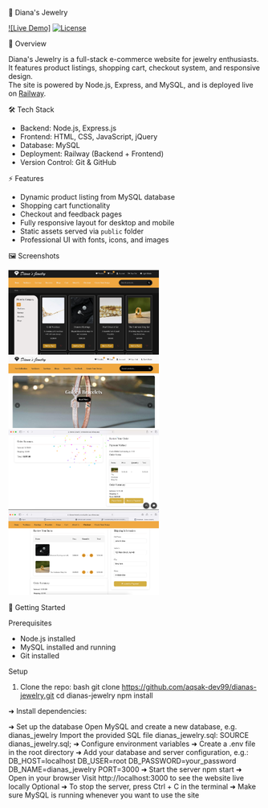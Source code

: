 💎 Diana's Jewelry

[![Live Demo]](https://dianas-jewelry-production.up.railway.app/index.html)
[![License](https://img.shields.io/badge/License-MIT-blue)](LICENSE)


🌟 Overview

Diana's Jewelry is a full-stack e-commerce website for jewelry enthusiasts.  
It features product listings, shopping cart, checkout system, and responsive design.  
The site is powered by Node.js, Express, and MySQL, and is deployed live on [Railway](https://dianas-jewelry-production.up.railway.app).



 🛠️ Tech Stack

- Backend: Node.js, Express.js  
- Frontend: HTML, CSS, JavaScript, jQuery  
- Database: MySQL  
- Deployment: Railway (Backend + Frontend)  
- Version Control: Git & GitHub  



 ⚡ Features

- Dynamic product listing from MySQL database  
- Shopping cart functionality  
- Checkout and feedback pages  
- Fully responsive layout for desktop and mobile  
- Static assets served via `public` folder  
- Professional UI with fonts, icons, and images  

🖼️ Screenshots


<img src="screenshots/Screenshot.png" width="300" alt="Product Page">
<img src="screenshots/Screenshot2.png" width="300" alt="Homepage">
<img src="screenshots/Screenshot3.png" width="300" alt="Confetti">
<img src="screenshots/Screenshot4.png" width="300" alt="Check out">



 🚀 Getting Started

 Prerequisites
- Node.js installed  
- MySQL installed and running  
- Git installed

 Setup
1. Clone the repo:
   bash
   git clone https://github.com/aqsak-dev99/dianas-jewelry.git
   cd dianas-jewelry
   npm  install

➜ Install dependencies:
  
➜ Set up the database
Open MySQL and create a new database, e.g. dianas_jewelry
Import the provided SQL file dianas_jewelry.sql:
SOURCE dianas_jewelry.sql;
➜ Configure environment variables
➜ Create a .env file in the root directory
➜ Add your database and server configuration, e.g.:
DB_HOST=localhost
DB_USER=root
DB_PASSWORD=your_password
DB_NAME=dianas_jewelry
PORT=3000
➜ Start the server
npm start
➜ Open in your browser
Visit http://localhost:3000 to see the website live locally
Optional
➜ To stop the server, press Ctrl + C in the terminal
➜ Make sure MySQL is running whenever you want to use the site
